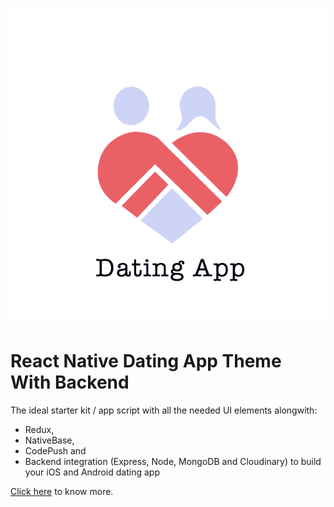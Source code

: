 ![DefaultIcon figure](./images/icon3.png)
# React Native Dating App Theme With Backend
The ideal starter kit / app script with all the needed UI elements alongwith:
  * Redux,
  * NativeBase,
  * CodePush and
  * Backend integration (Express, Node, MongoDB and Cloudinary) to build your iOS and Android dating app

[Click here](https://strapmobile.com/react-native-dating-app-theme-backend/) to know more.

